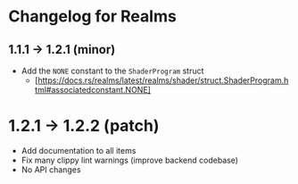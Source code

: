 # Changelog for Realms

## 1.1.1 -> 1.2.1 (minor)

- Add the `NONE` constant to the `ShaderProgram` struct
  - [https://docs.rs/realms/latest/realms/shader/struct.ShaderProgram.html#associatedconstant.NONE]

# 1.2.1 -> 1.2.2 (patch)

- Add documentation to all items
- Fix many clippy lint warnings (improve backend codebase)
- No API changes

